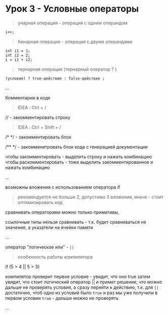 # Урок 3 - Условные операторы

> унарная операция - операция с одним операндом

    i++;
   
> бинарная операция - операция с двумя операндами

    int i1 = 1;
    int i2 = 2;
    i = i1 + i2;
   
> тернарная операция (тернарный оператор ? )

    (условие) ? true-действие : false-действие ;
   
...

Комментарии в коде

> IDEA : Ctrl + /

//      - закомментировать строку

> IDEA : Ctrl + Shift + /

/* */   - закомментировать блок

/** */  - закомменитровать блок кода с генерацией документации

чтобы закомментировать - выделить строку и нажать комбинацию
чтобы раскомментировать - тоже выделить закомментированное и нажать комбинацию

...

возможны вложения с использованием оператора if

> рекомендуется не больше 2, допустимо 3 вложения, иначе - стоит оптимизировать код

сравнивать операторами можно только примитивы,

ссылочные типы нельзя сравнивать - т.к. будет сравниваться не значение, а указатели на ячейки памяти

...

оператор "логическое или" - `||`

> особенность работы компилятора

if (5 > 4 || 5 > 3)

компилятор проверит первое условие - увидит, что оно true
затем увидит, что стоит логический оператор || и примет решение, 
что можно дальше не проверять условия, а сразу перейти к действию, 
т.к. для `||` достаточно, чтоб одно из условий было `true`
и раз мы уже получили в первом условии `true` - дальше можно не проверять

...

